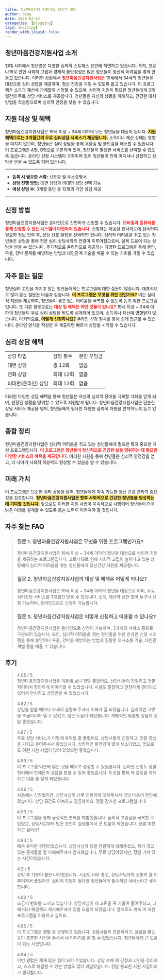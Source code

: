 ```yaml
---
title: 청년마음건강 지원사업 정신적 웰빙
author: bing
date: 2025-02-02
categories: [Blogging]
tags: [writing]
render_with_liquid: false
---
```



<h2 id='청년마음건강지원사업소개'>청년마음건강지원사업 소개</h2>

<p>현대 사회에서 청년층은 다양한 심리적 스트레스 요인에 직면하고 있습니다. 특히, 코로나19로 인한 사회적 고립과 경제적 불안정성은 많은 청년들이 정신적 어려움을 겪게 만들고 있습니다. 이러한 상황에서 <b><span style="color: #ee2323;">청년마음건강지원사업은</span></b> 19세에서 34세의 청년들을 대상으로 심리 상담을 제공하여, 정신 건강을 지킬 수 있도록 돕고 있습니다. 이 프로그램은 소득과 재산에 관계없이 신청할 수 있으며, 심리적 지원이 필요한 청년들에게 3개월간의 무료 상담 서비스를 제공합니다. 청년들은 자신의 상황을 이해하고, 건강한 대처 방법을 학습함으로써 심리적 안정을 찾을 수 있습니다.</p>

<h2 id='지원대상및혜택'>지원 대상 및 혜택</h2>

<p>청년마음건강지원사업은 19세 이상 ~ 34세 이하의 모든 청년들을 대상이 됩니다. <b><span style="background-color: #ffe066;">지원 혜택으로는 3개월간의 무료 심리상담 서비스가 제공됩니다.</span></b> 소득이나 재산 상태는 영향을 미치지 않으며, 청년들은 심리 상담을 통해 우울감 및 불안감을 해소할 수 있습니다. 이 프로그램은 A형, B형으로 구분되어 있어, 청년들이 필요한 서비스를 선택할 수 있도록 돕습니다. 온라인 신청 시스템이 구축되어 있어 청년들이 언제 어디서나 신청하고 상담을 받을 수 있도록 되어 있습니다.</p>

<hr />

<ul>
  <li><b>등록 시 필요한 서류:</b> 신분증 및 주소증명서</li>
  <li><b>상담 진행 방법:</b> 대면 상담과 비대면 상담 선택 가능</li>
  <li><b>예상 상담 수:</b> 3개월 동안 총 12회의 개인 상담 제공</li>
</ul>

<hr />

<h2 id='신청방법'>신청 방법</h2>

<p>청년마음건강지원사업은 온라인으로 간편하게 신청할 수 있습니다. <b><span style="color: #ee2323;">모바일과 컴퓨터를 통해 신청할 수 있는 시스템이 마련되어 있습니다.</span></b> 신청자는 제공된 웹사이트에 접속하여 필요한 정보 입력 후, 상담 선호 일정을 선택하면 됩니다. 심리적 어려움을 겪고 있는 청년들은 상담을 통해 전문 심리 상담사와의 연결이 이루어짐으로써, 실제 도움이 되는 상담을 받을 수 있습니다. 추가적으로 온라인으로 제공되는 다양한 프로그램을 통해 불안, 우울, 강박 문제를 예방하는 방법과 대인관계 기술을 배울 수 있는 기회를 가질 수 있습니다.</p>

<h2 id='자주묻는질문'>자주 묻는 질문</h2>

<p>청년심리 고민을 가지고 있는 청년들에게는 프로그램에 대한 질문이 많습니다. 대표적으로 많이 묻는 질문은 다음과 같습니다. <b><span style="background-color: #ffe066;">이 프로그램은 무엇을 위한 것인가요?</span></b> 이는 심리적 지원을 제공하여, 청년들이 겪고 있는 어려움을 극복할 수 있도록 돕기 위한 프로그램입니다. 또 다른 질문으로는 <b><span style="color: #ee2323;">대상 및 혜택은 어떤 것들이 있나요?</span></b> 19세 이상 ~ 34세 이하의 청년들이 무료 심리 상담을 받도록 설계되어 있으며, 소득이나 재산에 영향받지 않습니다. 마지막으로, <b><span style="background-color: #ffe066;">어떻게 신청하나요?</span></b> 온라인 신청 절차를 통해 쉽게 접근할 수 있습니다. 온라인 양식을 작성한 후 제출하면 빠르게 상담을 시작할 수 있습니다.</p>

<h2 id='심리상담혜택'>심리 상담 혜택</h2>

<table>
    <tr>
        <td>상담 타입</td>
        <td>상담 횟수</td>
        <td>본인 부담금</td>
    </tr>
    <tr>
        <td>대면 상담</td>
        <td>총 12회</td>
        <td>없음</td>
    </tr>
    <tr>
        <td>전화 상담</td>
        <td>최대 12회</td>
        <td>없음</td>
    </tr>
    <tr>
        <td>비대면(온라인) 상담</td>
        <td>최대 12회</td>
        <td>없음</td>
    </tr>
</table>

<p>이러한 다양한 상담 혜택을 통해 청년들은 자신의 심리적 장애를 극복할 기회를 얻게 되며, 안정된 생활을 영위할 수 있도록 지원받게 됩니다. 청년마음건강지원사업은 단순한 상담 서비스 제공을 넘어, 청년들에게 필요한 다양한 심리적 자원을 연계하도록 돕고 있습니다.</p>

<h2 id='종합정리'>종합 정리</h2>

<p>청년마음건강지원사업은 심리적 어려움을 겪고 있는 청년들에게 필요한 특히 중요한 지원 프로그램입니다. <b><span style="color: #ee2323;">이 프로그램은 청년들이 정신적으로 건강한 삶을 영위하는 데 필요한 다양한 서비스와 혜택을 제공합니다.</span></b> 이러한 지원을 통해 청년들은 심리적 안정감을 얻고, 더 나아가 사회적 적응력도 향상할 수 있음을 알 수 있습니다.</p>

<h2 id='미래가치'>미래 가치</h2>

<p>이 프로그램은 단순한 심리 상담을 넘어, 청년들에게 지속 가능한 정신 건강 관리의 중요성을 강조합니다. <b><span style="background-color: #ffe066;">청년마음건강지원사업은 향후 사회적으로 건강한 청년층을 양성하는 데 기여할 것입니다.</span></b> 앞으로도 이러한 지원 사업이 지속적으로 시행되어 청년들이 더욱 밝은 미래를 설계할 수 있도록 돕는 노력이 이어져야 할 것입니다.</p>


<h2 id='자주_찾는_FAQ'>자주 찾는 FAQ</h2>
<div itemscope="" itemtype="https://schema.org/FAQPage"> 
<blockquote> 
<div itemscope="" itemprop="mainEntity" itemtype="https://schema.org/Question"> 
<h3 itemprop="name">질문 1. 청년마음건강지원사업은 무엇을 위한 프로그램인가요?</h3> 
<div itemscope="" itemprop="acceptedAnswer" itemtype="https://schema.org/Answer"> 
<span itemprop="text"> 
<p>청년마음건강지원사업은 19세 이상 ~ 34세 이하의 청년을 대상으로 심리적 지원을 제공하는 프로그램입니다. 코로나19로 인해 사회적 고립이 늘어나고 있는 상황에서 심리적 어려움을 겪는 청년들에게 정신건강 지원을 제공합니다.</p> 
</span> 
</div> 
</div> 

<div itemscope="" itemprop="mainEntity" itemtype="https://schema.org/Question"> 
<h3 itemprop="name">질문 2. 청년마음건강지원사업의 대상 및 혜택은 어떻게 되나요?</h3> 
<div itemscope="" itemprop="acceptedAnswer" itemtype="https://schema.org/Answer"> 
<span itemprop="text"> 
<p>청년마음건강지원사업은 19세 이상 ~ 34세 이하의 청년을 대상으로 하며, 무료 심리상담 서비스를 3개월간 받을 수 있습니다. 소득, 재산과 상관 없이 누구나 신청 가능하며, 온라인으로도 신청이 가능합니다.</p> 
</span> 
</div> 
</div> 

<div itemscope="" itemprop="mainEntity" itemtype="https://schema.org/Question"> 
<h3 itemprop="name">질문 3. 청년마음건강지원사업은 어떻게 신청하고 이용할 수 있나요?</h3> 
<div itemscope="" itemprop="acceptedAnswer" itemtype="https://schema.org/Answer"> 
<span itemprop="text"> 
<p>청년마음건강지원사업은 온라인으로 신청이 가능하며, 3가지의 서비스 종류로 구분되어 있습니다. 또한, 심리적 어려움을 겪는 청년들을 위한 온라인 신청 시스템을 통해 불안이나 우울, 강박을 예방하는 방법과 원활한 의사소통 기술, 대인관계법 등을 배울 수 있습니다.</p> 
</span> 
</div> 
</div> 
</blockquote> 
</div>
<h2 id='후기'>후기</h2>
<div itemscope itemtype="https://schema.org/Product">
  <blockquote>
  <div itemprop="review" itemscope itemtype="https://schema.org/Review">
      <div itemprop="reviewRating" itemscope itemtype="https://schema.org/Rating"> <span itemprop="ratingValue">4.95</span> / <span itemprop="bestRating">5</span> </div>
      <span itemprop="reviewBody">청년마음건강지원사업을 이용해 보니 정말 좋았어요. 상담사들이 친절하고 전문적이어서 편안하게 이야기할 수 있었습니다. 시설도 깔끔하고 안전하게 관리되고 있어서 안심하고 상담받을 수 있었습니다.</span>
  </div>
  <br>
  <div itemprop="review" itemscope itemtype="https://schema.org/Review">
      <div itemprop="reviewRating" itemscope itemtype="https://schema.org/Rating"> <span itemprop="ratingValue">4.82</span> / <span itemprop="bestRating">5</span> </div>
      <span itemprop="reviewBody">상담을 받을 때마다 자세히 설명해 주셔서 이해가 잘 되었습니다. 심리적인 고민을 조금이나마 덜 수 있었고, 많은 도움이 되었습니다. 개별적인 맞춤형 상담이 정말 좋았습니다.</span>
  </div>
  <br>
  <div itemprop="review" itemscope itemtype="https://schema.org/Review">
      <div itemprop="reviewRating" itemscope itemtype="https://schema.org/Rating"> <span itemprop="ratingValue">4.87</span> / <span itemprop="bestRating">5</span> </div>
      <span itemprop="reviewBody">무료 상담 서비스가 이렇게 유익할 줄 몰랐어요. 상담사들이 친절하고, 정말 관심을 가지고 들어주셔서 좋았습니다. 심리적인 불안감이 많이 해소되었고, 앞으로도 이런 지원 사업이 많이 있었으면 좋겠습니다.</span>
  </div>
  <br>
  <div itemprop="review" itemscope itemtype="https://schema.org/Review">
      <div itemprop="reviewRating" itemscope itemtype="https://schema.org/Rating"> <span itemprop="ratingValue">4.89</span> / <span itemprop="bestRating">5</span> </div>
      <span itemprop="reviewBody">이 프로그램 덕분에 많은 것을 배우고 성장할 수 있었습니다. 온라인 신청도 정말 편리해서 언제든지 상담을 받을 수 있어 좋았습니다. 이곳을 통해 제 감정을 이해하고 다룰 줄 알게 되었습니다.</span>
  </div>
  <br>
  <div itemprop="review" itemscope itemtype="https://schema.org/Review">
      <div itemprop="reviewRating" itemscope itemtype="https://schema.org/Rating"> <span itemprop="ratingValue">4.96</span> / <span itemprop="bestRating">5</span> </div>
      <span itemprop="reviewBody">처음에는 긴장했지만, 상담사님이 너무 친절하게 대해주셔서 금방 마음이 편안해졌습니다. 상담 공간도 아늑하고 깔끔했어요. 정말 감사한 프로그램입니다!</span>
  </div>
  <br>
  <div itemprop="review" itemscope itemtype="https://schema.org/Review">
      <div itemprop="reviewRating" itemscope itemtype="https://schema.org/Rating"> <span itemprop="ratingValue">4.93</span> / <span itemprop="bestRating">5</span> </div>
      <span itemprop="reviewBody">이 프로그램을 통해 긍정적인 변화를 체험했습니다. 심리적 고립감을 극복할 수 있었고, 상담사로부터 받은 조언이 실생활에서 큰 도움이 되었습니다. 정말 추천하고 싶어요!</span>
  </div>
  <br>
  <div itemprop="review" itemscope itemtype="https://schema.org/Review">
      <div itemprop="reviewRating" itemscope itemtype="https://schema.org/Rating"> <span itemprop="ratingValue">4.83</span> / <span itemprop="bestRating">5</span> </div>
      <span itemprop="reviewBody">매우 유익한 경험이었습니다. 상담사님이 정말 친절하게 대해주셨고, 제가 겪고 있는 문제들을 잘 이해해주셔서 감사했습니다. 무료 상담이었지만, 정말 가치 있는 시간이었습니다.</span>
  </div>
  <br>
  <div itemprop="review" itemscope itemtype="https://schema.org/Review">
      <div itemprop="reviewRating" itemscope itemtype="https://schema.org/Rating"> <span itemprop="ratingValue">4.9</span> / <span itemprop="bestRating">5</span> </div>
      <span itemprop="reviewBody">상담 후 기분이 훨씬 나아졌습니다. 시설도 너무 좋고, 상담사님과의 소통이 잘 이루어져서 좋았어요. 심리적 지원이 필요한 청년들에게 필수적인 서비스라고 생각합니다.</span>
  </div>
  <br>
  <div itemprop="review" itemscope itemtype="https://schema.org/Review">
      <div itemprop="reviewRating" itemscope itemtype="https://schema.org/Rating"> <span itemprop="ratingValue">4.92</span> / <span itemprop="bestRating">5</span> </div>
      <span itemprop="reviewBody">조금씩 변화를 느끼고 있습니다. 상담사님이 제 고민을 귀 기울여 들어주셨고, 그에 따라 해결책도 제시해주셔서 정말 도움이 되었습니다. 앞으로도 계속 이 지원 프로그램을 이용하고 싶어요.</span>
  </div>
  <br>
  <div itemprop="review" itemscope itemtype="https://schema.org/Review">
      <div itemprop="reviewRating" itemscope itemtype="https://schema.org/Rating"> <span itemprop="ratingValue">4.85</span> / <span itemprop="bestRating">5</span> </div>
      <span itemprop="reviewBody">이 프로그램은 정말 잘 운영되고 있습니다. 상담사들이 전문적이고, 상담을 받는 동안 충분한 시간을 주셔서 내 이야기를 잘 할 수 있었습니다. 청년들에게 큰 도움이 되는 사업입니다.</span>
  </div>
  <br>
  <div itemprop="review" itemscope itemtype="https://schema.org/Review">
      <div itemprop="reviewRating" itemscope itemtype="https://schema.org/Rating"> <span itemprop="ratingValue">4.84</span> / <span itemprop="bestRating">5</span> </div>
      <span itemprop="reviewBody">이번 경험은 제게 많은 힘이 되어 주었습니다. 상담 후에 제 감정과 고민을 정리하고, 스스로 해결할 수 있는 방법도 많이 깨달았습니다. 정말 중요한 지원 사업이라고 생각합니다.</span>
  </div>
  </blockquote>
</div>
